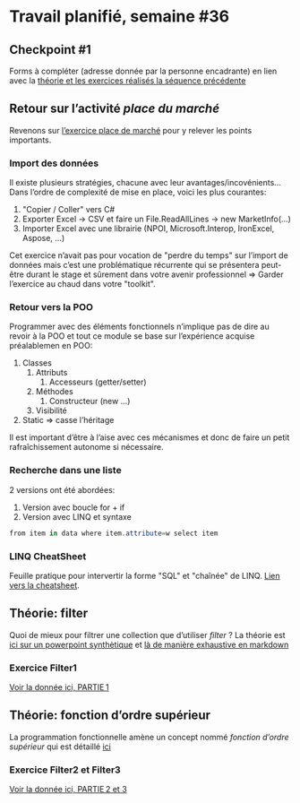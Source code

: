 # Travail planifié, semaine #36

## Checkpoint #1
Forms à compléter (adresse donnée par la personne encadrante) en lien avec la [théorie et les exercices réalisés la séquence précédente](../supports/source/01-paradigmes.md)

## Retour sur l’activité *place du marché*
Revenons sur [l’exercice place de marché](../exos/marché/enoncé.md) pour y relever les points importants.

### Import des données
Il existe plusieurs stratégies, chacune avec leur avantages/incovénients...
Dans l’ordre de complexité de mise en place, voici les plus courantes:

1. "Copier / Coller" vers C#
1. Exporter Excel -> CSV et faire un File.ReadAllLines -> new MarketInfo(...)
1. Importer Excel avec une librairie (NPOI, Microsoft.Interop, IronExcel, Aspose, ...)

Cet exercice n’avait pas pour vocation de "perdre du temps" sur l’import de données mais c’est une problématique récurrente qui se présentera peut-être durant le stage et sûrement dans votre avenir professionnel => Garder l’exercice au chaud dans votre "toolkit".

### Retour vers la POO
Programmer avec des éléments fonctionnels n’implique pas de dire au revoir à la POO et tout ce module se base sur l’expérience acquise préalablemen en POO:

1. Classes
    1. Attributs
        1. Accesseurs (getter/setter)
    1. Méthodes 
        1. Constructeur (new ...)
    1. Visibilité
1. Static => casse l’héritage

Il est important d’être à l’aise avec ces mécanismes et donc de faire un petit rafraîchissement autonome si nécessaire.

### Recherche dans une liste
2 versions ont été abordées:

1. Version avec boucle for + if
1. Version avec LINQ et syntaxe
```csharp
from item in data where item.attribute=w select item
```

### LINQ CheatSheet
Feuille pratique pour intervertir la forme "SQL" et "chaînée" de LINQ.
[Lien vers la cheatsheet](../supports/linq-cheatsheet.pdf).

## Théorie: filter
Quoi de mieux pour filtrer une collection que d’utiliser *filter* ?
La théorie est [ici sur un powerpoint synthètique](../supports/source/02-FilterLambdaFctSup.pptx) et [là de manière exhaustive en markdown](../supports/source/02b-filter.md)

### Exercice Filter1
[Voir la donnée ici, PARTIE 1](../exos/filter1/README.md)

## Théorie: fonction d’ordre supérieur
La programmation fonctionnelle amène un concept nommé *fonction d’ordre supérieur* qui est détaillé [ici](../supports/source/02a-fonctions-sup.md)

### Exercice Filter2 et Filter3
[Voir la donnée ici, PARTIE 2 et 3](../exos/filter1/README.md)



